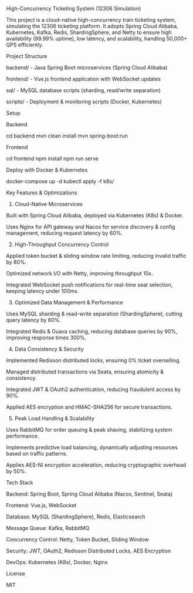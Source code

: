 High-Concurrency Ticketing System (12306 Simulation)

This project is a cloud-native high-concurrency train ticketing system, simulating the 12306 ticketing platform. It adopts Spring Cloud Alibaba, Kubernetes, Kafka, Redis, ShardingSphere, and Netty to ensure high availability (99.99% uptime), low latency, and scalability, handling 50,000+ QPS efficiently.

Project Structure

backend/ - Java Spring Boot microservices (Spring Cloud Alibaba)

frontend/ - Vue.js frontend application with WebSocket updates

sql/ - MySQL database scripts (sharding, read/write separation)

scripts/ - Deployment & monitoring scripts (Docker, Kubernetes)

Setup

Backend

cd backend
mvn clean install
mvn spring-boot:run

Frontend

cd frontend
npm install
npm run serve

Deploy with Docker & Kubernetes

docker-compose up -d
kubectl apply -f k8s/

Key Features & Optimizations

1. Cloud-Native Microservices

Built with Spring Cloud Alibaba, deployed via Kubernetes (K8s) & Docker.

Uses Nginx for API gateway and Nacos for service discovery & config management, reducing request latency by 60%.

2. High-Throughput Concurrency Control

Applied token bucket & sliding window rate limiting, reducing invalid traffic by 80%.

Optimized network I/O with Netty, improving throughput 10x.

Integrated WebSocket push notifications for real-time seat selection, keeping latency under 100ms.

3. Optimized Data Management & Performance

Uses MySQL sharding & read-write separation (ShardingSphere), cutting query latency by 60%.

Integrated Redis & Guava caching, reducing database queries by 90%, improving response times 300%.

4. Data Consistency & Security

Implemented Redisson distributed locks, ensuring 0% ticket overselling.

Managed distributed transactions via Seata, ensuring atomicity & consistency.

Integrated JWT & OAuth2 authentication, reducing fraudulent access by 90%.

Applied AES encryption and HMAC-SHA256 for secure transactions.

5. Peak Load Handling & Scalability

Uses RabbitMQ for order queuing & peak shaving, stabilizing system performance.

Implements predictive load balancing, dynamically adjusting resources based on traffic patterns.

Applies AES-NI encryption acceleration, reducing cryptographic overhead by 50%.

Tech Stack

Backend: Spring Boot, Spring Cloud Alibaba (Nacos, Sentinel, Seata)

Frontend: Vue.js, WebSocket

Database: MySQL (ShardingSphere), Redis, Elasticsearch

Message Queue: Kafka, RabbitMQ

Concurrency Control: Netty, Token Bucket, Sliding Window

Security: JWT, OAuth2, Redisson Distributed Locks, AES Encryption

DevOps: Kubernetes (K8s), Docker, Nginx

License

MIT
